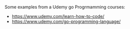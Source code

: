 Some examples from a Udemy go Progrmamming courses:
 - https://www.udemy.com/learn-how-to-code/
 - https://www.udemy.com/go-programming-language/
